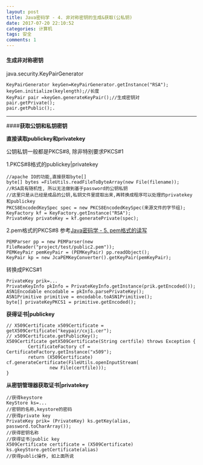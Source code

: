 ```yaml
---
layout: post
title: Java密码学 - 4. 非对称密钥的生成&获取(公私钥)
date: 2017-07-20 22:10:52
categories: 计算机
tags: 安全 
comments: 1
---
```


#### **生成非对称密钥**

java.security.KeyPairGenerator

```
KeyPairGenerator keyGen=KeyPairGenerator.getInstance("RSA");
keyGen.initialize(keylength);//长度
KeyPair pair =keyGen.generateKeyPair();//生成密钥对
pair.getPrivate();
pair.getPublic();.
```

----


####**获取公钥和私钥密钥**

**直接读取publickey和privatekey**

公钥私钥一般都是PKCS#8, 除非特别要求PKCS#1

1.PKCS#8格式的publickey|privatekey
```
//apache IO的功能,直接获取byte[]
byte[] bytes =FileUtils.readFileToByteArray(new File(filename));
//RSA具有随机性, 所以无法做到基于password的公钥私钥
//这里只是从已经是成品的公钥,私钥文件里提取出来,再转换成程序可以处理的privatekey和publickey
PKCS8EncodedKeySpec spec = new PKCS8EncodedKeySpec(来源文件的字节组);
KeyFactory kf = KeyFactory.getInstance("RSA");
PrivateKey privateKey = kf.generatePrivate(spec);
```

2.pem格式的PKCS#8  参考[Java密码学 - 5. pem格式的读写](http://blog.csdn.net/u014041227/article/details/76737507)

```
PEMParser pp = new PEMParser(new FileReader("project/test/public2.pem"));
PEMKeyPair pemKeyPair = (PEMKeyPair) pp.readObject();
KeyPair kp = new JcaPEMKeyConverter().getKeyPair(pemKeyPair);
```

转换成PKCS#1

```
PrivateKey prik=...
PrivateKeyInfo pkInfo = PrivateKeyInfo.getInstance(prik.getEncoded());
ASN1Encodable encodable = pkInfo.parsePrivateKey();
ASN1Primitive primitive = encodable.toASN1Primitive();
byte[] privateKeyPKCS1 = primitive.getEncoded();
```


**获得证书|publickey**

```
// X509Certificate x509Certificate = getX509Certificate("keypair/cxj1.cer");
// x509Certificate.getPublicKey();
X509Certificate getX509Certificate(String certfile) throws Exception {
        CertificateFactory cf = CertificateFactory.getInstance("x509");
        return (X509Certificate) cf.generateCertificate(FileUtils.openInputStream(
		        new File(certfile)));
}
```


**从密钥管理器获取证书|privatekey**

```
//获得keystore
KeyStore ks=...
//密钥的名称,keystore的密码
//获得private key
PrivateKey prik= (PrivateKey) ks.getKey(alias, password.toCharArray());
//获得密钥名称
//获得证书|public key
X509Certificate certificate = (X509Certificate) ks.gkeyStore.getCertificate(alias)
//获得public操作, 如上面所说
```